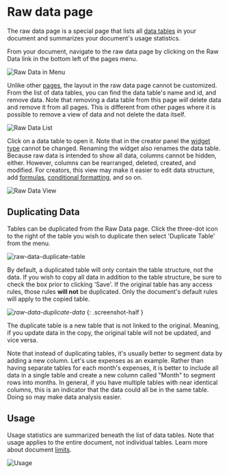 # Raw data page

The raw data page is a special page that lists all [data tables](glossary.md#data-table) in your document and summarizes your document's usage statistics.

From your document, navigate to the raw data page by clicking on the Raw Data link in the bottom left of the pages menu.

![Raw Data in Menu](../images/raw-data/raw-data-nav.png)

Unlike other [pages](page-widgets.md), the layout in the raw data page cannot be customized. From the list of data tables, you can find the data table's name and id, and remove data. Note that removing a data table from this page *will* delete data and remove it from all pages. This is different from other pages where it is possible to remove a view of data and not delete the data itself. 

![Raw Data List](../images/raw-data/raw-data-list.png)

Click on a data table to open it. Note that in the creator panel the [widget type](page-widgets.md#page-widgets) cannot be changed. Renaming the widget also renames the data table. Because raw data is intended to show all data, columns cannot be hidden, either. However, columns can be rearranged, deleted, created, and modified. For creators, this view may make it easier to edit data structure, add [formulas](formulas.md), [conditional formatting](conditional-formatting.md), and so on.

![Raw Data View](../images/raw-data/raw-data-lightbox.png)

## Duplicating Data

Tables can be duplicated from the Raw Data page. Click the three-dot icon to the right of the table you wish to duplicate then select 'Duplicate Table' from the menu.

![raw-data-duplicate-table](../images/raw-data/raw-data-duplicate-table.png)

By default, a duplicated table will only contain the table structure, not the data. If you wish to copy all data in addition to the table structure, be sure to check the box prior to clicking 'Save'. If the original table has any access rules, those rules **will not** be duplicated. Only the document's default rules will apply to the copied table.

<span class="screenshot-large">*![raw-data-duplicate-data](../images/raw-data/raw-data-duplicate-data.png)*</span>
{: .screenshot-half } 

The duplicate table is a new table that is not linked to the original. Meaning, if you update data in the copy, the original table will not be updated, and vice versa.

Note that instead of duplicating tables, it's usually better to segment data by adding a new column. Let's use expenses as an example. Rather than having separate tables for each month's expenses, it is better to include all data in a single table and create a new column called "Month" to segment rows into months. In general, if you have multiple tables with near identical columns, this is an indicator that the data could all be in the same table. Doing so may make data analysis easier.

## Usage

Usage statistics are summarized beneath the list of data tables. Note that usage applies to the entire document, not individual tables. Learn more about document [limits](limits.md).

![Usage](../images/raw-data/raw-data-usage.png)